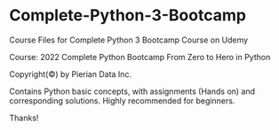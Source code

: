 # Complete-Python-3-Bootcamp
Course Files for Complete Python 3 Bootcamp Course on Udemy

Course: 2022 Complete Python Bootcamp From Zero to Hero in Python

Copyright(©) by Pierian Data Inc.

Contains Python basic concepts, with assignments (Hands on) and corresponding solutions. Highly recommended for beginners.

Thanks!
